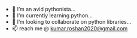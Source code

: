 - 👀 I’m an avid pythonista...
- 🌱 I’m currently learning python...
- 💞️ I’m looking to collaborate on python libraries...
- 📫 reach me @ 
      kumar.roshan2020@gmail.com
      

<!---
roshan3010/roshan3010 is a ✨ special ✨ repository because its `README.md` (this file) appears on your GitHub profile.
You can click the Preview link to take a look at your changes.
--->
